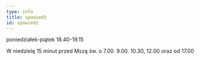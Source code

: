 ```yaml
---
type: info
title: spowiedź
id: spowiedz
---
```


poniedziałek-piątek 18.40-19.15

W niedzielę 15 minut przed Mszą św. o 7.00. 9.00. 10.30, 12.00 oraz od 17.00
